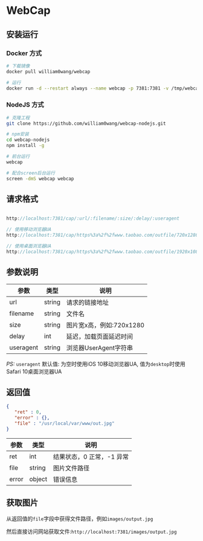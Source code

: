 # WebCap

## 安装运行

### Docker 方式

```bash
# 下载镜像
docker pull william0wang/webcap

# 运行
docker run -d --restart always --name webcap -p 7381:7381 -v /tmp/webcap:/tmp/webcap william0wang/webcap:latest
```

### NodeJS 方式

```bash
# 克隆工程
git clone https://github.com/william0wang/webcap-nodejs.git

# npm安装
cd webcap-nodejs
npm install -g

# 前台运行
webcap

# 配合screen后台运行
screen -dmS webcap webcap
```

## 请求格式

```js

http://localhost:7381/cap/:url/:filename/:size/:delay/:useragent

// 使用移动浏览器UA
http://localhost:7381/cap/https%3a%2f%2fwww.taobao.com/outfile/720x1280/3

// 使用桌面浏览器UA
http://localhost:7381/cap/https%3a%2f%2fwww.taobao.com/outfile/1920x1080/3/desktop

```

## 参数说明

参数 | 类型 | 说明
---------|----------|---------
 url       | string | 请求的链接地址
 filename  | string | 文件名
 size      | string | 图片宽x高，例如:720x1280
 delay     | int    | 延迟，加载页面延迟时间
 useragent | string | 浏览器UserAgent字符串

 *PS:* `useragent` 默认值: 为空时使用iOS 10移动浏览器UA, 值为`desktop`时使用Safari 10桌面浏览器UA

## 返回值

```json
{
   "ret" : 0,
   "error" : {},
   "file" : "/usr/local/var/www/out.jpg"
}
```

参数 | 类型 | 说明
---------|----------|---------
 ret       | int    | 结果状态，0 正常，-1 异常
 file      | string | 图片文件路径
 error     | object | 错误信息

## 获取图片

从返回值的`file`字段中获得文件路径，例如`images/output.jpg`

然后直接访问网站获取文件:`http://localhost:7381/images/output.jpg`

